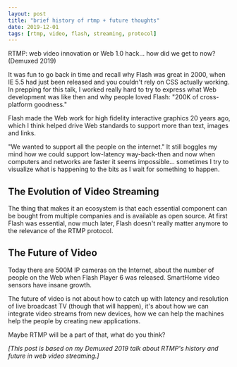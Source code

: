 ```yaml
---
layout: post
title: "brief history of rtmp + future thoughts"
date: 2019-12-01
tags: [rtmp, video, flash, streaming, protocol]
---
```


RTMP: web video innovation or Web 1.0 hack… how did we get to now? (Demuxed 2019)

It was fun to go back in time and recall why Flash was great in 2000, when IE 5.5 had just been released and you couldn't rely on CSS actually working. In prepping for this talk, I worked really hard to try to express what Web development was like then and why people loved Flash: "200K of cross-platform goodness."

Flash made the Web work for high fidelity interactive graphics 20 years ago, which I think helped drive Web standards to support more than text, images and links.

"We wanted to support all the people on the internet." It still boggles my mind how we could support low-latency way-back-then and now when computers and networks are faster it seems impossible… sometimes I try to visualize what is happening to the bits as I wait for something to happen.

## The Evolution of Video Streaming

The thing that makes it an ecosystem is that each essential component can be bought from multiple companies and is available as open source. At first Flash was essential, now much later, Flash doesn't really matter anymore to the relevance of the RTMP protocol.

## The Future of Video

Today there are 500M IP cameras on the Internet, about the number of people on the Web when Flash Player 6 was released. SmartHome video sensors have insane growth. 

The future of video is not about how to catch up with latency and resolution of live broadcast TV (though that will happen), it's about how we can integrate video streams from new devices, how we can help the machines help the people by creating new applications. 

Maybe RTMP will be a part of that, what do you think?

*[This post is based on my Demuxed 2019 talk about RTMP's history and future in web video streaming.]*
